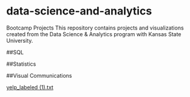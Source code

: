 # data-science-and-analytics
Bootcamp Projects
This repository contains projects and visualizations created from the Data Science & Analytics program with Kansas State University.

##SQL

##Statistics

##Visual Communications

[yelp_labeled (1).txt](https://github.com/leanngrube/data-science-and-analytics/files/8020780/yelp_labeled.1.txt)
